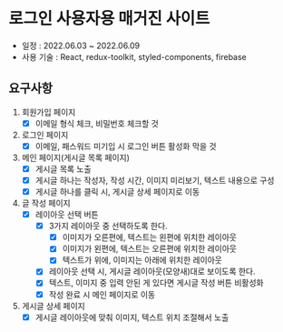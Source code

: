 # 로그인 사용자용 매거진 사이트
- 일정 : 2022.06.03 ~ 2022.06.09
- 사용 기술 : React, redux-toolkit, styled-components, firebase

## 요구사항

1. 회원가입 페이지
    - [x] 이메일 형식 체크, 비밀번호 체크할 것
2. 로그인 페이지
    - [x] 이메일, 패스워드 미기입 시 로그인 버튼 활성화 막을 것
3. 메인 페이지(게시글 목록 페이지)
    - [x] 게시글 목록 노출
    - [x] 게시글 하나는 작성자, 작성 시간, 이미지 미리보기, 텍스트 내용으로 구성
    - [x] 게시글 하나를 클릭 시, 게시글 상세 페이지로 이동
4. 글 작성 페이지
    - [x] 레이아웃 선택 버튼
        - [x] 3가지 레이아웃 중 선택하도록 한다.
            - [x] 이미지가 오른편에, 텍스트는 왼편에 위치한 레이아웃
            - [x] 이미지가 왼편에, 텍스트는 오른편에 위치한 레이아웃
            - [x] 텍스트가 위에, 이미지는 아래에 위치한 레이아웃
        - [x] 레이아웃 선택 시, 게시글 레이아웃(모양새)대로 보이도록 한다.
        - [x] 텍스트, 이미지 중 입력 안된 게 있다면 게시글 작성 버튼 비활성화
        - [x] 작성 완료 시 메인 페이지로 이동
5. 게시글 상세 페이지
    - [x] 게시글 레이아웃에 맞춰 이미지, 텍스트 위치 조절해서 노출
